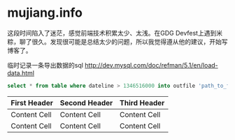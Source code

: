 mujiang.info
============

这段时间陷入了迷茫，感觉前端技术积累太少、太浅。在GDG Devfest上遇到米粽，聊了很久。发现很可能是总结太少的问题，所以我觉得遵从他的建议，开始写博客了。


临时记录一条导出数据的sql
http://dev.mysql.com/doc/refman/5.1/en/load-data.html
````sql
select * from table where dateline > 1346516000 into outfile 'path_to_file' fields terminated by ',' enclosed by '"' lines terminated by '\r\n'
````

First Header | Second Header | Third Header
------------ | ------------- | ------------
Content Cell | Content Cell  | Content Cell
Content Cell | Content Cell  | Content Cell
